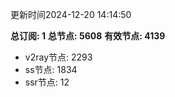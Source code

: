 更新时间2024-12-20 14:14:50

**总订阅: 1**
**总节点: 5608**
**有效节点: 4139**
- v2ray节点: 2293
- ss节点: 1834
- ssr节点: 12

